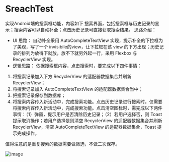 # SreachTest
实现Android端的搜索框功能，内容如下
搜索界面，包括搜索框与历史记录的显示；搜索内容可以自动补全；点击历史记录可直接获取搜索结果。
思路介绍：
- UI 思路： 自动补全采用 AutoCompleteTextView 实现，提示补全的下拉框为了美观，写了一个 invisibile的view，让下拉框在该 view 的下方出现；历史记录的排列为放得下就放，放不下就另外起一行，采用 Flexbox 与 RecyclerView 实现。
- 逻辑思路： 依据搜索框内容，点击搜索时，要完成以下四件事情：

1. 将搜索记录加入下方 RecyclerView 的适配器数据集合并刷新 RecyclerView；
2. 将搜索记录加入 AutoCompleteTextView 的适配器数据集合当中；
3. 把搜索记录保存到数据库；
4. 将搜索内容传入新活动中，完成搜索功能。点击历史记录进行搜索时，仅需要将搜索内容传入新活动中，完成搜索功能。点击清空图标时，需完成以下两件事情：（1）弹窗，提示用户是否清除历史记录；（2）若用户选择否，则 Toast 提示取消操作；若用户选择是则清空 RecyclerView 的适配器数据集合并刷新 RecyclerView，清空 AutoCompleteTextView 的适配器数据集合，Toast 提示完成操作。

值得注意的是重复搜索的数据需要做筛选，不做二次保存。


![image](https://img-blog.csdnimg.cn/20200508145935986.gif#pic_center)
